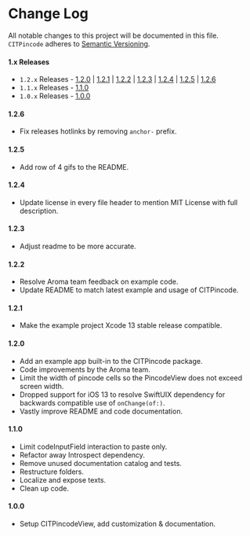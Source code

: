 # Change Log
All notable changes to this project will be documented in this file.
`CITPincode` adheres to [Semantic Versioning](https://semver.org/).

#### 1.x Releases
- `1.2.x` Releases - [1.2.0](#120) | [1.2.1](#121) | [1.2.2](#122) | [1.2.3](#123) | [1.2.4](#124) | [1.2.5](#125) | [1.2.6](#126)
- `1.1.x` Releases - [1.1.0](#110)
- `1.0.x` Releases - [1.0.0](#100)

#### 1.2.6

- Fix releases hotlinks by removing `anchor-` prefix.

#### 1.2.5

- Add row of 4 gifs to the README.

#### 1.2.4

- Update license in every file header to mention MIT License with full description.

#### 1.2.3

- Adjust readme to be more accurate.

#### 1.2.2

- Resolve Aroma team feedback on example code.
- Update README to match latest example and usage of CITPincode.

#### 1.2.1

- Make the example project Xcode 13 stable release compatible.

#### 1.2.0

- Add an example app built-in to the CITPincode package.
- Code improvements by the Aroma team.
- Limit the width of pincode cells so the PincodeView does not exceed screen width.
- Dropped support for iOS 13 to resolve SwiftUIX dependency for backwards compatible use of `onChange(of:)`.
- Vastly improve README and code documentation.

#### 1.1.0

- Limit codeInputField interaction to paste only.
- Refactor away Introspect dependency.
- Remove unused documentation catalog and tests.
- Restructure folders.
- Localize and expose texts.
- Clean up code.

#### 1.0.0

- Setup CITPincodeView, add customization & documentation.
